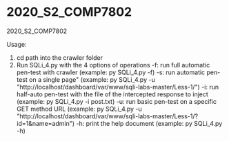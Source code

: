 # 2020_S2_COMP7802
2020_S2_COMP7802

Usage:
1. cd path into the crawler folder
2. Run SQLi_4.py with the 4 options of operations
    -f: run full automatic pen-test with crawler (example: py SQLi_4.py -f)
	-s: run automatic pen-test on a single page" (example: py SQLi_4.py -u "http://localhost/dashboard/var/www/sqli-labs-master/Less-1/")
	-i: run half-auto pen-test with the file of the intercepted response to inject (example: py SQLi_4.py -i post.txt)
	-u: run basic pen-test on a specific GET method URL (example: py SQLi_4.py -u "http://localhost/dashboard/var/www/sqli-labs-master/Less-1/?id=1&name=admin")
	-h: print the help document (example: py SQLi_4.py -h)